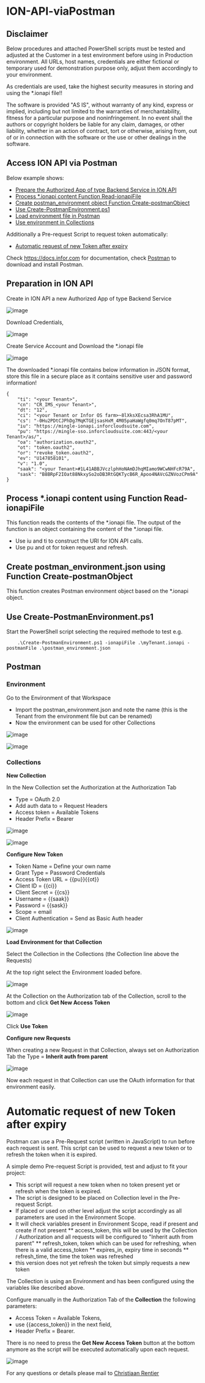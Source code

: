 # ION-API-viaPostman
## Disclaimer
Below procedures and attached PowerShell scripts must be tested and adjusted at the Customer in a test environment before using in Production environment.
All URLs, host names, credentials are either fictional or temporary used for demonstration purpose only, adjust them accordingly to your environment.

As credentials are used, take the highest security measures in storing and using the *.ionapi file!!

The software is provided "AS IS", without warranty of any kind, express or implied, including but not limited to the warranties of merchantability, fitness for a particular purpose and noninfringement. In no event shall the authors or copyright holders be liable for any claim, damages, or other liability, whether in an action of contract, tort or otherwise, arising from, out of or in connection with the software or the use or other dealings in the software.

## Access ION API via Postman
Below example shows:
* [Prepare the Authorized App of type Backend Service in ION API](https://github.com/cjrentier/ION-API-viaPostman/blob/main/README.md#preparation-in-ion-api)
* [Process *.ionapi content Function Read-ionapiFile](https://github.com/cjrentier/ION-API-viaPostman/blob/main/README.md#process-ionapi-content-using-function-read-ionapifile)
* [Create postman_environment object Function Create-postmanObject](https://github.com/cjrentier/ION-API-viaPostman/blob/main/README.md#create-postman_environmentjson-using-function-create-postmanobject)
* [Use Create-PostmanEnvironment.ps1](https://github.com/cjrentier/ION-API-viaPostman/blob/main/README.md#use-create-postmanenvironmentps1)
* [Load environment file in Postman](https://github.com/cjrentier/ION-API-viaPostman/blob/main/README.md#environment)
* [Use environment in Collections](https://github.com/cjrentier/ION-API-viaPostman/blob/main/README.md#collections)

Additionally a Pre-request Script to request token automatically:
* [Automatic request of new Token after expiry](https://github.com/cjrentier/ION-API-viaPostman#automatic-request-of-new-token-after-expiry)

Check https://docs.infor.com for documentation, check [Postman](https://www.getpostman.com/apps) to download and install Postman.

## Preparation in ION API
Create in ION API a new Authorized App of type Backend Service

![image](https://user-images.githubusercontent.com/82956918/135427988-8c3b2bef-c450-479e-bd4e-a32243a8b0cf.png)

Download Credentials, 

![image](https://user-images.githubusercontent.com/82956918/135428039-ce7c4da8-6c30-40eb-9e70-d2915228d5ad.png)

Create Service Account and Download the *.ionapi file

![image](https://user-images.githubusercontent.com/82956918/135428050-fad2ffd8-8158-4fb6-82d0-1e9d0dede103.png)

The downloaded *.ionapi file contains below information in JSON format, store this file in a secure place as it contains sensitive user and password information!
```
{
    "ti": "<your Tenant>",
    "cn": "CR_IMS_<your Tenant>",
    "dt": "12",
    "ci": "<your Tenant or Infor OS farm>~8lXksXEcsa3RhA1MU",
    "cs": "-0Hu2PDtCJPhDg7MqKTGEjsasHxM_4M05paHaWgfq0mq7OnT87pMT",
    "iu": "https://mingle-ionapi.inforcloudsuite.com",
    "pu": "https://mingle-sso.inforcloudsuite.com:443/<your Tenant>/as/",
    "oa": "authorization.oauth2",
    "ot": "token.oauth2",
    "or": "revoke_token.oauth2",
    "ev": "U147858101",
    "v": "1.0",
    "saak": "<your Tenant>#1L41ABBJVczlphHoNAmDJhqMIamo9WCwNHFcR79A",
    "sask": "B8BRpF2IOat88NkxySo2oDB3RtGQKTycB6R_Apoo4NAVcGZNVozCPm9A"
}
```
## Process *.ionapi content using Function **Read-ionapiFile**
This function reads the contents of the *.ionapi file. The output of the function is an object containing the content of the *.ionapi file. 
* Use iu and ti to construct the URI for ION API calls. 
* Use pu and ot for token request and refresh.

## Create postman_environment.json using Function **Create-postmanObject**
This function creates Postman environment object based on the *.ionapi object.

## Use Create-PostmanEnvironment.ps1
Start the PowerShell script selecting the required methode to test e.g. 
```
	.\Create-PostmanEnvironment.ps1 -ionapiFile .\myTenant.ionapi -postmanFile .\postman_environment.json
```

## Postman
### Environment 
Go to the Environment of that Workspace 
  * Import the postman_environment.json and note the name (this is the Tenant from the environment file but can be renamed)
  * Now the environment can be used for other Collections

![image](https://user-images.githubusercontent.com/82956918/136540245-913a5226-a8ae-4c44-b609-420476ebd260.png)

![image](https://user-images.githubusercontent.com/82956918/136537537-cd970283-64c7-41ee-99bb-8e9a60814c27.png)

### Collections
**New Collection** 

In the New Collection set the Authorization at the Authorization Tab
  * Type = OAuth 2.0
  * Add auth data to = Request Headers
  * Access token = Available Tokens
  * Header Prefix = Bearer

![image](https://user-images.githubusercontent.com/82956918/136540513-dbb640c6-6a84-4cf0-aa60-8ae41010a51e.png)

![image](https://user-images.githubusercontent.com/82956918/136536390-9dc27d08-6727-4cf6-8759-69b1248f8ca3.png)

**Configure New Token**
  * Token Name = Define your own name
  * Grant Type = Password Credentials
  * Access Token URL = {{pu}}{{ot}}
  * Client ID = {{ci}}
  * Client Secret = {{cs}}
  * Username = {{saak}}
  * Password = {{sask}}
  * Scope = email
  * Client Authentication = Send as Basic Auth header

![image](https://user-images.githubusercontent.com/82956918/136536275-009663be-4fe8-4831-9d21-39bcb1ec19e9.png)

**Load Environment for that Collection**

Select the Collection in the Collections (the Collection line above the Requests)

At the top right select the Environment loaded before.

![image](https://user-images.githubusercontent.com/82956918/136536903-7e6ef32c-0326-41d6-ab78-f8cb24b4fea2.png)

At the Collection on the Authorization tab of the Collection, scroll to the bottom and click **Get New Access Token**

![image](https://user-images.githubusercontent.com/82956918/136537356-48c84742-aa22-46da-a7c7-3049c4e766e6.png)

Click **Use Token**

**Configure new Requests**

When creating a new Request in that Collection, always set on Authorization Tab the Type = **Inherit auth from parent**

![image](https://user-images.githubusercontent.com/82956918/136538029-f34e6690-6685-488c-82fd-9c42b98b5789.png)

Now each request in that Collection can use the OAuth information for that environment easily.

# Automatic request of new Token after expiry
Postman can use a Pre-Request script (written in JavaScript) to run before each request is sent. This script can be used to request a new token or to refresh the token when it is expired.

A simple demo Pre-request Script is provided, test and adjust to fit your project:
* This script will request a new token when no token present yet or refresh when the token is expired.
* The script is designed to be placed on Collection level in the Pre-request Script.
* If placed or used on other level adjust the script accordingly as all parameters are used in the Environment Scope.
* It will check variables present in Environment Scope, read if present and create if not present
** access_token, this will be used by the Collection / Authorization and all requests will be configured to "Inherit auth from parent"
** refresh_token, token which can be used for refreshing, when there is a valid access_token
** expires_in, expiry time in seconds
** refresh_time, the time the token was refreshed
* this version does not yet refresh the token but simply requests a new token

The Collection is using an Environment and has been configured using the variables like described above.

Configure manually in the Authorization Tab of the **Collection** the following parameters: 
* Access Token = Available Tokens, 
* use {{access_token}} in the next field, 
* Header Prefix = Bearer. 
 
There is no need to press the **Get New Access Token** button at the bottom anymore as the script will be executed automatically upon each request.

![image](https://user-images.githubusercontent.com/82956918/154132561-2c374b54-9af1-4dab-9724-a684b47effdb.png)

For any questions or details please mail to [Christiaan Rentier](mailto:Christiaan.Rentier@infor.com?subject=ION-API%20via%20Postman)
